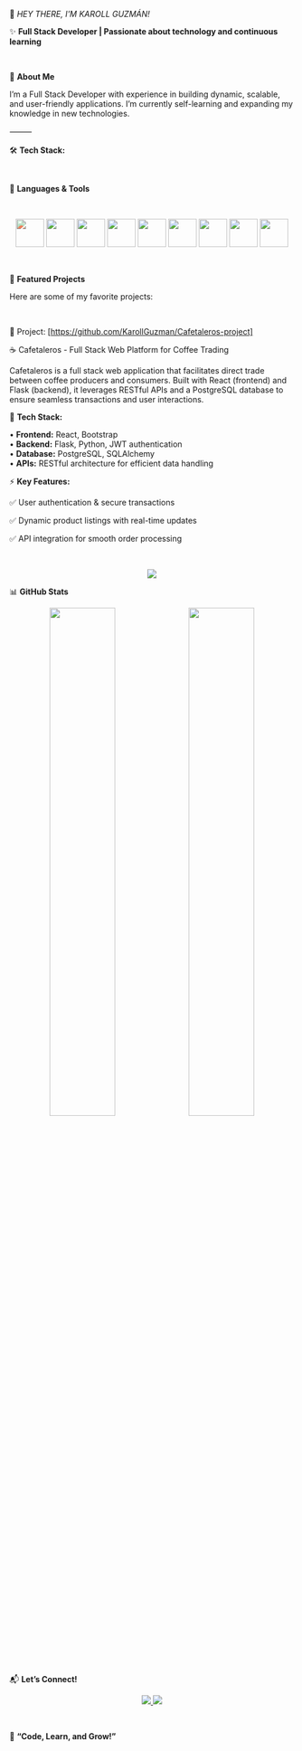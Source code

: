 🚀 *HEY THERE, I'M KAROLL GUZMÁN!*

✨ **Full Stack Developer | Passionate about technology and continuous learning**

</br>

📌 **About Me**

I’m a Full Stack Developer with experience in building dynamic, scalable, and user-friendly applications.
I’m currently self-learning and expanding my knowledge in new technologies.

⸻

🛠️ **Tech Stack:**

</br>

🚀 **Languages & Tools**

</br>

<p align="center">
  <img src="https://cdn.jsdelivr.net/gh/devicons/devicon/icons/react/react-original.svg" width="50" style="filter: hue-rotate(270deg);"/>
  <img src="https://cdn.jsdelivr.net/gh/devicons/devicon/icons/javascript/javascript-original.svg" width="50"/>
  <img src="https://cdn.jsdelivr.net/gh/devicons/devicon/icons/python/python-original.svg" width="50"/>
  <img src="https://cdn.jsdelivr.net/gh/devicons/devicon/icons/flask/flask-original.svg" width="50"/>
  <img src="https://cdn.jsdelivr.net/gh/devicons/devicon/icons/git/git-original.svg" width="50"/>
  <img src="https://cdn.jsdelivr.net/gh/devicons/devicon/icons/bootstrap/bootstrap-original.svg" width="50"/>
  <img src="https://cdn.jsdelivr.net/gh/devicons/devicon/icons/postgresql/postgresql-original.svg" width="50"/>
  <img src="https://cdn.jsdelivr.net/gh/devicons/devicon/icons/html5/html5-original.svg" width="50"/>
  <img src="https://cdn.jsdelivr.net/gh/devicons/devicon/icons/css3/css3-original.svg" width="50"/>
</p>

</br>

🌟 **Featured Projects**

Here are some of my favorite projects:

</br>

📌 Project: [https://github.com/KarollGuzman/Cafetaleros-project]

☕ Cafetaleros - Full Stack Web Platform for Coffee Trading

Cafetaleros is a full stack web application that facilitates direct trade between coffee producers and consumers. Built with React (frontend) and Flask (backend), it leverages RESTful APIs and a PostgreSQL database to ensure seamless transactions and user interactions.

🔹 **Tech Stack:**

• **Frontend:** React, Bootstrap  
• **Backend:** Flask, Python, JWT authentication  
• **Database:** PostgreSQL, SQLAlchemy  
• **APIs:** RESTful architecture for efficient data handling

 
⚡ **Key Features:**

✅ User authentication & secure transactions

✅ Dynamic product listings with real-time updates

✅ API integration for smooth order processing

</br>

<p align="center">
  <a href="https://github.com/KarollGuzman">
    <img src="https://img.shields.io/badge/-See%20More%20Projects-6A0DAD?style=for-the-badge&logo=github&logoColor=white"/>
  </a>
</p>

📊 **GitHub Stats**

<p align="center">
  <img src="https://github-readme-stats.vercel.app/api?username=KarollGuzman&show_icons=true&theme=dark&bg_color=000000&hide_border=true" width="48%" />
  <img src="https://"github-readme-streak-stats.herokuapp.com/?user=KarollGuzman&theme=radical width="48%" />
</p>

📬 **Let’s Connect!**

<p align="center">
  <a href="https://www.linkedin.com/in/karoll-guzm%C3%A1n-1a005732a/">
    <img src="https://img.shields.io/badge/-LinkedIn-6A0DAD?style=for-the-badge&logo=linkedin&logoColor=white"/>
  </a>
  <a href="https://github.com/KarollGuzman">
    <img src="https://img.shields.io/badge/-GitHub-6A0DAD?style=for-the-badge&logo=github&logoColor=white"/>
  </a>
</p>

</br>

🌟 **“Code, Learn, and Grow!”**
